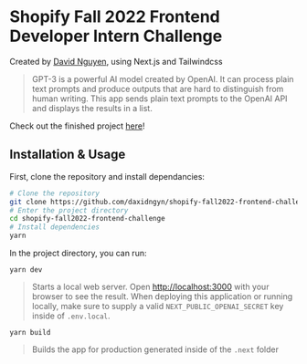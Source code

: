 # Shopify Fall 2022 Frontend Developer Intern Challenge

Created by [David Nguyen](https://www.davidnguyen.at), using Next.js and Tailwindcss

> GPT-3 is a powerful AI model created by OpenAI. It can process plain text prompts and produce outputs that are hard to distinguish from human writing. This app sends plain text prompts to the OpenAI API and displays the results in a list.

Check out the finished project [here](https://shopify-fall2022-frontend-challenge.vercel.app/)!

## Installation & Usage

First, clone the repository and install dependancies:

```bash
# Clone the repository
git clone https://github.com/daxidngyn/shopify-fall2022-frontend-challenge.git
# Enter the project directory
cd shopify-fall2022-frontend-challenge
# Install dependencies
yarn
```

In the project directory, you can run:

`yarn dev`

> Starts a local web server. Open [http://localhost:3000](http://localhost:3000) with your browser to see the result. When deploying this application or running locally, make sure to supply a valid `NEXT_PUBLIC_OPENAI_SECRET` key inside of `.env.local`.

`yarn build`

> Builds the app for production generated inside of the `.next` folder
